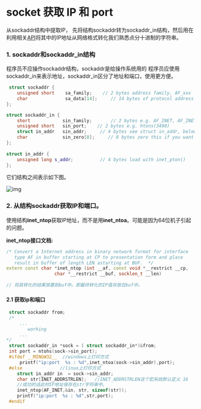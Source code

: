 # socket 获取 IP 和 port

 从sockaddr结构中提取IP， 先将结构sockaddr转为sockaddr_in结构，然后用在利用相关[API](https://so.csdn.net/so/search?q=API&spm=1001.2101.3001.7020)将其中的IP地址从网络格式转化我们熟悉点分十进制的字符串。

### 1. sockaddr和sockaddr_in结构

程序员不应操作sockaddr结构，sockaddr是给操作系统用的
程序员应使用sockaddr_in来表示地址，sockaddr_in区分了地址和端口，使用更方便。

```c++
 struct sockaddr {  
    unsigned short    sa_family;    // 2 bytes address family, AF_xxx  unsiged short
    char              sa_data[14];     // 14 bytes of protocol address  
}; 
```

```c++
struct sockaddr_in {  
    short            sin_family;       // 2 bytes e.g. AF_INET, AF_INET6  
    unsigned short   sin_port;    // 2 bytes e.g. htons(3490)  
    struct in_addr   sin_addr;     // 4 bytes see struct in_addr, below  
    char             sin_zero[8];     // 8 bytes zero this if you want to  
};  
  
struct in_addr {  
    unsigned long s_addr;          // 4 bytes load with inet_pton()  
}; 
```

它们结构之间表示如下图。

![img](/Users/alone/markdown/images/70.jpeg)

### 2. 从结构sockaddr获取IP和端口。

 使用结构**inet_ntop**获取IP地址，而不是用**inet_ntoa**。可能是因为64位机子引起的问题。

  **inet_ntop接口文档:**

```c++
/* Convert a Internet address in binary network format for interface
   type AF in buffer starting at CP to presentation form and place
   result in buffer of length LEN astarting at BUF.  */
extern const char *inet_ntop (int __af, const void *__restrict __cp,
			      char *__restrict __buf, socklen_t __len)
 
// 将其转化的结果放置到buf中。即最终转化的IP值存放在buf中。
```

#### 2.1 获取ip和端口

```c++
 struct sockaddr from;
 /*
     ...
        working 
     ...
*/
 struct sockaddr_in *sock = ( struct sockaddr_in*)&from;
 int port = ntohs(sock->sin_port);
 #ifdef __MINGW32__  //windows上打印方式
	 printf("ip:port  %s : %d",inet_ntoa(sock->sin_addr),port);
 #else              //linux上打印方式
	struct in_addr in  = sock->sin_addr;
	char str[INET_ADDRSTRLEN];   //INET_ADDRSTRLEN这个宏系统默认定义 16
	//成功的话此时IP地址保存在str字符串中。
	inet_ntop(AF_INET,&in, str, sizeof(str));
	printf("ip:port  %s : %d",str,port);
 #endif
```

